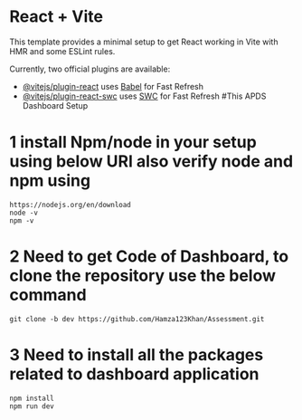 # React + Vite

This template provides a minimal setup to get React working in Vite with HMR and some ESLint rules.

Currently, two official plugins are available:

- [@vitejs/plugin-react](https://github.com/vitejs/vite-plugin-react/blob/main/packages/plugin-react/README.md) uses [Babel](https://babeljs.io/) for Fast Refresh
- [@vitejs/plugin-react-swc](https://github.com/vitejs/vite-plugin-react-swc) uses [SWC](https://swc.rs/) for Fast Refresh
#This APDS Dashboard Setup

# 1 install Npm/node in your setup using below URl also verify node and npm using 
```
https://nodejs.org/en/download
node -v
npm -v
```

# 2 Need to get Code of Dashboard, to clone the repository use the below command
```
git clone -b dev https://github.com/Hamza123Khan/Assessment.git
```

# 3 Need to install all the packages related to dashboard application
```
npm install
npm run dev
```
